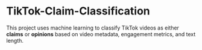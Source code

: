 # TikTok-Claim-Classification
This project uses machine learning to classify TikTok videos as either **claims** or **opinions** based on video metadata, engagement metrics, and text length.
